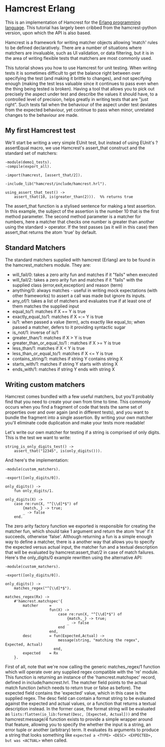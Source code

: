 Hamcrest Erlang
=============================

This is an implementation of Hamcrest for the [Erlang programming language](http://www.erlang.org/). This
tutorial has largely been cribbed from the hamcrest-python version, upon which the API is also based.

Hamcrest is a framework for writing matcher objects allowing 'match' rules to be defined declaratively.
There are a number of situations where matchers are invaluable, such as UI validation, or data filtering,
but it is in the area of writing flexible tests that matchers are most commonly used.

This tutorial shows you how to use Hamcrest for unit testing. When writing tests it is sometimes difficult
to get the balance right between over specifying the test (and making it brittle to changes), and not
specifying enough (making the test less valuable since it continues to pass even when the thing being tested
is broken). Having a tool that allows you to pick out precisely the aspect under test and describe the values
it should have, to a controlled level of precision, helps greatly in writing tests that are "just right".
Such tests fail when the behaviour of the aspect under test deviates from the expected behaviour, yet continue
to pass when minor, unrelated changes to the behaviour are made.

My first Hamcrest test
------------------------

We'll start be writing a very simple EUnit test, but instead of using EUnit's ?assertEqual macro, we use
Hamcrest's assert_that construct and the standard set of matchers:

    -module(demo1_tests).
	-compile(export_all).

    -import(hamcrest, [assert_that/2]).

	-include_lib("hamcrest/include/hamcrest.hrl").

	using_assert_that_test() ->
		assert_that(10, is(greater_than(2))).  %% returns true


The assert_that function is a stylised sentence for making a test assertion. In this example, the subject of the
assertion is the number 10 that is the first method parameter. The second method parameter is a matcher
for numbers, here a matcher that checks one number is greater than another using the standard > operator.
If the test passes (as it will in this case) then assert_that returns the atom 'true' by default.

Standard Matchers
------------------

The standard matchers supplied with hamcrest (Erlang) are to be found in the hamcrest_matchers module. They are:

* will_fail/0:  takes a zero arity fun and matches if it "fails" when executed
* will_fail/2:  takes a zero arity fun and matches if it "fails" with the supplied class (error,exit,exception) and reason (term)
* anything/0:   always matches - useful in writing mock expectations (with other frameworks) to assert a call was made but ignore its inputs.
* any_of/1:     takes a list of matchers and evaluates true if at least one of them matches the supplied input
* equal_to/1:   matches if X == Y is true
* exactly_equal_to/1:   matches if X =:= Y is true
* is/1:         when passed a value (term), acts exactly like equal_to; when passed a matcher, defers to it providing syntactic sugar
* is_not/1:     inverse of is/1
* greater_than/1: matches if X > Y is true
* greater_than_or_equal_to/1 : matches if X >= Y is true
* less_than/1:  matches if X < Y is true
* less_than_or_equal_to/1: matches if X <= Y is true
* contains_string/1: matches if string Y contains string X
* starts_with/1: matches if string Y starts with string X
* ends_with/1:   matches if string Y ends with string X

Writing custom matchers
----------------------------

Hamcrest comes bundled with a few useful matchers, but you'll probably find that you need to create your own from
time to time. This commonly occurs when you find a fragment of code that tests the same set of properties over and
over again (and in different tests), and you want to bundle the fragment into a single assertion. By writing your
own matcher you'll eliminate code duplication and make your tests more readable!

Let's write our own matcher for testing if a string is comprised of only digits. This is the test we want to write:

    string_is_only_digits_test() ->
        assert_that("12345", is(only_digits())).

And here's the implementation:

    -module(custom_matchers).

	-export([only_digits/0]).

	only_digits() ->
		fun only_digits/1.

	only_digits(X) ->
		case re:run(X, "^[\\d]*$") of
			{match,_} -> true;
			_ -> false
		end.

The zero arity factory function we exported is responsible for creating the matcher fun, which should take 1 argument
and return the atom 'true' if it succeeds, otherwise 'false'. Although returning a fun is a simple enough way to define
a matcher, there is a another way that allows you to specify the expected versus actual input, the matcher fun and a
textual description that will be evaluated by hamcrest:assert_that/2 in case of match failures. Here's the only_digits/0
example rewritten using the alternative API:

    -module(custom_matchers).

	-export([only_digits/0]).

	only_digits() ->
		matches_regex("^[\\d]*$").

	matches_regex(Rx) ->
		#'hamcrest.matchspec'{
            matcher     =
                        fun(X) ->
                            case re:run(X, "^[\\d]*$") of
                                {match,_} -> true;
                                _ -> false
                            end
                        end,
            desc        = fun(Expected,Actual) ->
                            message(string, "matching the regex", Expected, Actual)
                          end,
            expected    = Rx
        }.

First of all, note that we're now calling the generic matches_regex/1 function which will operate over any supplied regex
compatible with the 're' module. This function is returning an instance of the 'hamcrest.matchspec' record, defined in
include/hamcrest.hrl. The matcher field points to the actual match function (which needs to return true or false as before).
The expected field contains the 'expected' value, which in this case is the supplied regex. The desc field can contain a
format string to be evaluated against the expected and actual values, or a function that returns a textual description instead.
In the former case, the format string will be evaluated as `lists:flatten(io_lib:format(Desc, [Expected, Actual]))` and the
hamcrest:message/4 function exists to provide a simple wrapper around that feature, allowing you to specify the whether the
input is a string, an error tuple or another (arbitrary) term. It evaluates its arguments to produce a string that looks
something like `expected a <TYPE> <DESC> <EXPECTED>, but was <ACTUAL>` when called.
